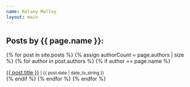 ```yaml
---
name: Kelsey Malloy
layout: main
---
```



<div class="post-list">
  <h2>Posts by {{ page.name }}:</h2>

  {% for post in site.posts %}
    {% assign authorCount = page.authors | size %}
    {% for author in post.authors %}
      {% if author == page.name %}
        <div class="author-list">
          <span><a href="{{ site.baseurl }}{{ post.url }}">{{ post.title }}</a></span>
          <small><span>| {{ post.date | date_to_string }}</span></small>
        </div>
      {% endif %}
    {% endfor %}
  {% endfor %}
</div>
